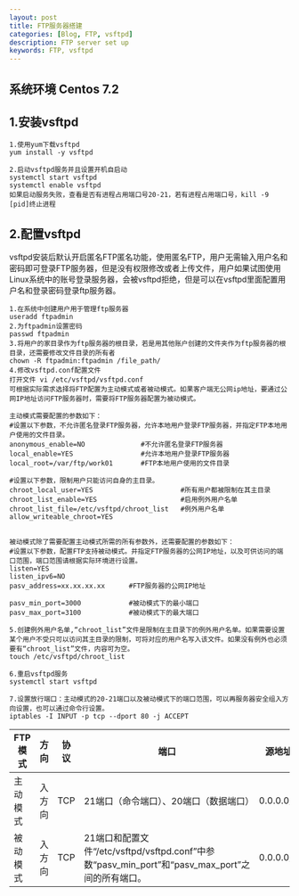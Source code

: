 ```yaml
---
layout: post
title: FTP服务器搭建
categories: [Blog, FTP, vsftpd]
description: FTP server set up
keywords: FTP, vsftpd
---
```


## 系统环境 Centos 7.2

## 1.安装vsftpd

```
1.使用yum下载vsftpd
yum install -y vsftpd

2.启动vsftpd服务并且设置开机自启动
systemctl start vsftpd
systemctl enable vsftpd 
如果启动服务失败，查看是否有进程占用端口号20-21，若有进程占用端口号，kill -9 [pid]终止进程
```

## 2.配置vsftpd

vsftpd安装后默认开启匿名FTP匿名功能，使用匿名FTP，用户无需输入用户名和密码即可登录FTP服务器，但是没有权限修改或者上传文件，用户如果试图使用Linux系统中的账号登录服务器，会被vsftpd拒绝，但是可以在vsftpd里面配置用户名和登录密码登录ftp服务器。

```
1.在系统中创建用户用于管理ftp服务器
useradd ftpadmin
2.为ftpadmin设置密码
passwd ftpadmin
3.将用户的家目录作为ftp服务器的根目录，若是用其他账户创建的文件夹作为ftp服务器的根目录，还需要修改文件目录的所有者
chown -R ftpadmin:ftpadmin /file_path/
4.修改vsftpd.conf配置文件
打开文件 vi /etc/vsftpd/vsftpd.conf
可根据实际需求选择将FTP配置为主动模式或者被动模式。如果客户端无公网ip地址，要通过公网IP地址访问FTP服务器时，需要将FTP服务器配置为被动模式。

主动模式需要配置的参数如下：
#设置以下参数，不允许匿名登录FTP服务器，允许本地用户登录FTP服务器，并指定FTP本地用户使用的文件目录。
anonymous_enable=NO              #不允许匿名登录FTP服务器
local_enable=YES                 #允许本地用户登录FTP服务器
local_root=/var/ftp/work01       #FTP本地用户使用的文件目录

#设置以下参数，限制用户只能访问自身的主目录。
chroot_local_user=YES                      #所有用户都被限制在其主目录
chroot_list_enable=YES                     #启用例外用户名单
chroot_list_file=/etc/vsftpd/chroot_list   #例外用户名单
allow_writeable_chroot=YES                 


被动模式除了需要配置主动模式所需的所有参数外，还需要配置的参数如下：
#设置以下参数，配置FTP支持被动模式。并指定FTP服务器的公网IP地址，以及可供访问的端口范围，端口范围请根据实际环境进行设置。
listen=YES                    
listen_ipv6=NO                
pasv_address=xx.xx.xx.xx      #FTP服务器的公网IP地址
           
pasv_min_port=3000            #被动模式下的最小端口
pasv_max_port=3100            #被动模式下的最大端口

5.创建例外用户名单,“chroot_list”文件是限制在主目录下的例外用户名单。如果需要设置某个用户不受只可以访问其主目录的限制，可将对应的用户名写入该文件。如果没有例外也必须要有“chroot_list”文件，内容可为空。
touch /etc/vsftpd/chroot_list

6.重启vsftpd服务
systemctl start vsftpd

7.设置放行端口：主动模式的20-21端口以及被动模式下的端口范围，可以再服务器安全组入方向设置，也可以通过命令行设置。
iptables -I INPUT -p tcp --dport 80 -j ACCEPT
```

| FTP模式  | 方向   | 协议 | 端口                                                         | 源地址    |
| -------- | ------ | ---- | ------------------------------------------------------------ | --------- |
| 主动模式 | 入方向 | TCP  | 21端口（命令端口）、20端口（数据端口）                       | 0.0.0.0/0 |
| 被动模式 | 入方向 | TCP  | 21端口和配置文件“/etc/vsftpd/vsftpd.conf”中参数“pasv_min_port”和“pasv_max_port”之间的所有端口。 | 0.0.0.0/0 |
